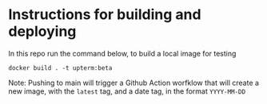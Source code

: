 # Instructions for building and deploying

In this repo run the command below, to build a local image for testing

```
docker build . -t upterm:beta
```

Note: Pushing to main will trigger a Github Action worfklow that will create a new image,
with the `latest` tag, and a date tag, in the format `YYYY-MM-DD`
